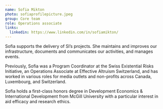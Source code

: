 ```yaml
---
name: Sofia Mikton
photo: sofiaprofilepicture.jpeg
group: Core team
role: Operations associate
links:
  linkedin: https://www.linkedin.com/in/sofiamikton/
---
```


Sofia supports the delivery of SI’s projects. She maintains and improves our infrastructure, documents and communicates our activities, and manages events.

Previously, Sofia was a Program Coordinator at the Swiss Existential Risks Initiative, an Operations Associate at Effective Altruism Switzerland, and has worked in various roles for media outlets and non-profits across Canada, Luxembourg, and Switzerland.

Sofia holds a first-class honors degree in Development Economics & International Development from McGill University with a particular interest in aid efficacy and research ethics.
